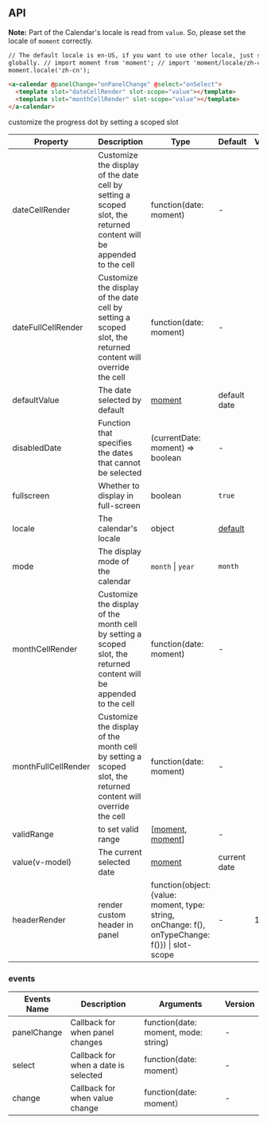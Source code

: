 ## API

**Note:** Part of the Calendar's locale is read from `value`. So, please set the locale of `moment` correctly.

```html
// The default locale is en-US, if you want to use other locale, just set locale in entry file
globally. // import moment from 'moment'; // import 'moment/locale/zh-cn'; //
moment.locale('zh-cn');

<a-calendar @panelChange="onPanelChange" @select="onSelect">
  <template slot="dateCellRender" slot-scope="value"></template>
  <template slot="monthCellRender" slot-scope="value"></template>
</a-calendar>
```

customize the progress dot by setting a scoped slot

| Property | Description | Type | Default | Version |
| --- | --- | --- | --- | --- |
| dateCellRender | Customize the display of the date cell by setting a scoped slot, the returned content will be appended to the cell | function(date: moment) | - |  |
| dateFullCellRender | Customize the display of the date cell by setting a scoped slot, the returned content will override the cell | function(date: moment) | - |  |
| defaultValue | The date selected by default | [moment](http://momentjs.com/) | default date |  |
| disabledDate | Function that specifies the dates that cannot be selected | (currentDate: moment) => boolean | - |
| fullscreen | Whether to display in full-screen | boolean | `true` |  |
| locale | The calendar's locale | object | [default](https://github.com/vueComponent/ant-design-vue/blob/master/components/date-picker/locale/example.json) |  |
| mode | The display mode of the calendar | `month` \| `year` | `month` |  |
| monthCellRender | Customize the display of the month cell by setting a scoped slot, the returned content will be appended to the cell | function(date: moment) | - |  |
| monthFullCellRender | Customize the display of the month cell by setting a scoped slot, the returned content will override the cell | function(date: moment) | - |  |
| validRange | to set valid range | \[[moment](http://momentjs.com/), [moment](http://momentjs.com/)] | - |  |
| value(v-model) | The current selected date | [moment](http://momentjs.com/) | current date |  |
| headerRender | render custom header in panel | function(object:{value: moment, type: string, onChange: f(), onTypeChange: f()}) \| slot-scope | - | 1.5.0 |

### events

| Events Name | Description | Arguments | Version |
| --- | --- | --- | --- |
| panelChange | Callback for when panel changes | function(date: moment, mode: string) | - |  |
| select | Callback for when a date is selected | function(date: moment） | - |  |
| change | Callback for when value change | function(date: moment） | - |  |
